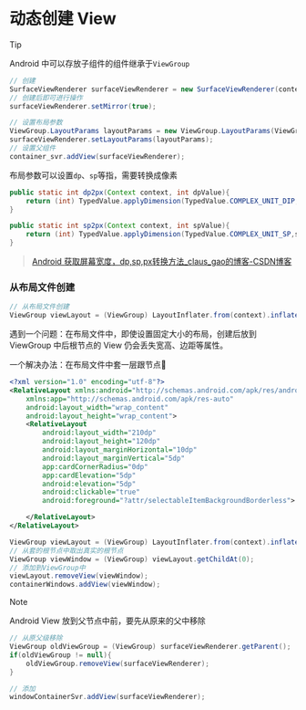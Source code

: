 # 动态创建 View

> [!TIP]
>
> Android 中可以存放子组件的组件继承于`ViewGroup `

```java
// 创建
SurfaceViewRenderer surfaceViewRenderer = new SurfaceViewRenderer(context);
// 创建后即可进行操作
surfaceViewRenderer.setMirror(true);

// 设置布局参数
ViewGroup.LayoutParams layoutParams = new ViewGroup.LayoutParams(ViewGroup.LayoutParams.MATCH_PARENT, ViewGroup.LayoutParams.MATCH_PARENT);
surfaceViewRenderer.setLayoutParams(layoutParams);
// 设置父组件
container_svr.addView(surfaceViewRenderer);
```

布局参数可以设置`dp`、`sp`等指，需要转换成像素

```java
public static int dp2px(Context context, int dpValue){
    return (int) TypedValue.applyDimension(TypedValue.COMPLEX_UNIT_DIP,dpValue, context.getResources().getDisplayMetrics());
}

public static int sp2px(Context context, int spValue){
    return (int) TypedValue.applyDimension(TypedValue.COMPLEX_UNIT_SP,spValue, context.getResources().getDisplayMetrics());
}
```

> [Android 获取屏幕宽度，dp,sp,px转换方法_claus_gao的博客-CSDN博客](https://blog.csdn.net/u010236169/article/details/52198900)

### 从布局文件创建

```java
// 从布局文件创建
ViewGroup viewLayout = (ViewGroup) LayoutInflater.from(context).inflate(R.layout.item_chat_client_view, null);
```

遇到一个问题：在布局文件中，即使设置固定大小的布局，创建后放到 ViewGroup 中后根节点的 View 仍会丢失宽高、边距等属性。

一个解决办法：在布局文件中套一层跟节点:dog:

```xml
<?xml version="1.0" encoding="utf-8"?>
<RelativeLayout xmlns:android="http://schemas.android.com/apk/res/android"
    xmlns:app="http://schemas.android.com/apk/res-auto"
    android:layout_width="wrap_content"
    android:layout_height="wrap_content">
    <RelativeLayout
        android:layout_width="210dp"
        android:layout_height="120dp"
        android:layout_marginHorizontal="10dp"
        android:layout_marginVertical="5dp"
        app:cardCornerRadius="0dp"
        app:cardElevation="5dp"
        android:elevation="5dp"
        android:clickable="true"
        android:foreground="?attr/selectableItemBackgroundBorderless">

    </RelativeLayout>
</RelativeLayout>
```

```java
ViewGroup viewLayout = (ViewGroup) LayoutInflater.from(context).inflate(R.layout.item_chat_client_view, null);
// 从套的根节点中取出真实的根节点
ViewGroup viewWindow = (ViewGroup) viewLayout.getChildAt(0);
// 添加到ViewGroup中
viewLayout.removeView(viewWindow);
containerWindows.addView(viewWindow);
```

> [!NOTE]
>
> Android View 放到父节点中前，要先从原来的父中移除
>
> ```java
> // 从原父级移除
> ViewGroup oldViewGroup = (ViewGroup) surfaceViewRenderer.getParent();
> if(oldViewGroup != null){
>     oldViewGroup.removeView(surfaceViewRenderer);
> }
> 
> // 添加
> windowContainerSvr.addView(surfaceViewRenderer);
> ```